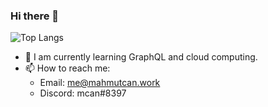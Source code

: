 ### Hi there 👋

![Top Langs](https://github-readme-stats.vercel.app/api/top-langs/?username=cancng&layout=compact)

- 🌱  I am currently learning GraphQL and cloud computing.
- 📫  How to reach me: 
	- Email: me@mahmutcan.work
	- Discord: mcan#8397
